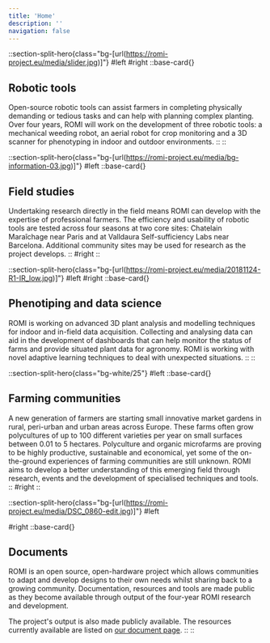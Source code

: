 ```yaml
---
title: 'Home'
description: ''
navigation: false
---
```


::section-split-hero{class="bg-[url(https://romi-project.eu/media/slider.jpg)]"}
#left
#right
  ::base-card{}
  ## Robotic tools

  Open-source robotic tools can assist farmers in completing physically demanding or tedious tasks and can help with planning complex planting. Over four years, ROMI will work on the development of three robotic tools: a mechanical weeding robot, an aerial robot for crop monitoring and a 3D scanner for phenotyping in indoor and outdoor environments.
  ::
::

::section-split-hero{class="bg-[url(https://romi-project.eu/media/bg-information-03.jpg)]"}
#left
  ::base-card{}
  ## Field studies

  Undertaking research directly in the field means ROMI can develop with the expertise of professional farmers. The efficiency and usability of robotic tools are tested across four seasons at two core sites: Chatelain Maraîchage near Paris and at Valldaura Self-sufficiency Labs near Barcelona. Additional community sites may be used for research as the project develops.
  ::
#right
::

::section-split-hero{class="bg-[url(https://romi-project.eu/media/20181124-R1-IR_low.jpg)]"}
#left
#right
  ::base-card{}
  ## Phenotiping and data science

  ROMI is working on advanced 3D plant analysis and modelling techniques for indoor and in-field data acquisition. Collecting and analysing data can aid in the development of dashboards that can help monitor the status of farms and provide situated plant data for agronomy. ROMI is working with novel adaptive learning techniques to deal with unexpected situations.
  ::
::

::section-split-hero{class="bg-white/25"}
#left
  ::base-card{}
  ## Farming communities

  A new generation of farmers are starting small innovative market gardens in rural, peri-urban and urban areas across Europe. These farms often grow polycultures of up to 100 different varieties per year on small surfaces between 0.01 to 5 hectares. Polyculture and organic microfarms are proving to be highly productive, sustainable and economical, yet some of the on-the-ground experiences of farming communities are still unknown. ROMI aims to develop a better understanding of this emerging field through research, events and the development of specialised techniques and tools.
  ::
#right
::

::section-split-hero{class="bg-[url(https://romi-project.eu/media/DSC_0860-edit.jpg)]"}
#left
<!-- ![dashboard screenshot](https://media.romi-project.eu/romi-web/media/farmers-dashboard-1200x635.png) -->
#right
  ::base-card{}
  ## Documents

  ROMI is an open source, open-hardware project which allows communities to adapt and develop designs to their own needs whilst sharing back to a growing community. Documentation, resources and tools are made public as they become available through output of the four-year ROMI research and development.
  
  The project's output is also made publicly available. The resources currently available are listed on [our document page](/documents).
  ::
::
